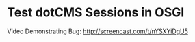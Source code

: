 Test dotCMS Sessions in OSGI
==============================

Video Demonstrating Bug:  http://screencast.com/t/nYSXYiDgU5

